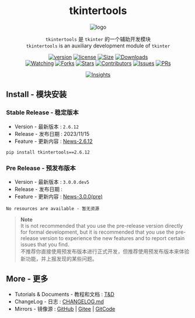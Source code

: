 <div align="center">

# tkintertools

![logo](logo.png)

`tkintertools` 是 `tkinter` 的一个辅助开发模块  
`tkintertools` is an auxiliary development module of `tkinter`

[![version](https://img.shields.io/pypi/v/tkintertools?label=Version)](.)
[![license](https://img.shields.io/pypi/l/tkintertools?label=License)](LICENSE.txt)
[![Size](https://img.shields.io/github/languages/code-size/Xiaokang2022/tkintertools?label=Size)](https://github.com/Xiaokang2022/tkintertools)
[![Downloads](https://img.shields.io/pypi/dm/tkintertools?label=Downloads&logo=pypi)](https://pypistats.org/packages/tkintertools)  
[![Watching](https://img.shields.io/github/watchers/Xiaokang2022/tkintertools?label=Watching&logo=github)](https://github.com/Xiaokang2022/tkintertools/watchers)
[![Forks](https://img.shields.io/github/forks/Xiaokang2022/tkintertools?label=Forks&logo=github)](https://github.com/Xiaokang2022/tkintertools/forks)
[![Stars](https://img.shields.io/github/stars/Xiaokang2022/tkintertools?label=Stars&color=gold&logo=github)](https://github.com/Xiaokang2022/tkintertools/stargazers)
[![Contributors](https://img.shields.io/github/contributors/Xiaokang2022/tkintertools?label=Contributors&logo=github)](https://github.com/Xiaokang2022/tkintertools/graphs/contributors)
[![Issues](https://img.shields.io/github/issues/Xiaokang2022/tkintertools?label=Issues&logo=github)](https://github.com/Xiaokang2022/tkintertools/issues)
[![PRs](https://img.shields.io/github/issues-pr/Xiaokang2022/tkintertools?label=PRs&logo=github)](https://github.com/Xiaokang2022/tkintertools/pulls)

[![Insights](https://repobeats.axiom.co/api/embed/ab8fae686a5a96f91fa71c40c53c189310924f5e.svg)](https://github.com/Xiaokang2022/tkintertools/pulse)

</div>

Install - 模块安装
-----------------

### Stable Release - 稳定版本

* Version - 最新版本 : `2.6.12`
* Release - 发布日期 : 2023/11/15
* Feature - 更新内容 : [News-2.6.12](docs/news/2.6.12/News.md)

```
pip install tkintertools==2.6.12
```

### Pre Release - 预发布版本

* Version - 最新版本 : `3.0.0.dev5`
* Release - 发布日期 : 
* Feature - 更新内容 : [News-3.0.0(pre)](docs/news/3.0.0/News.md)

```
No resources are available - 暂无资源
```

> **Note**  
> It is not recommended that you use the pre-release version directly for formal development, but it is recommended that you use the pre-release version to experience the new features and to report certain issues that you find.  
> 不推荐你直接使用预发布版本进行正式开发，但推荐使用预发布版本来体验新功能，并上报发现的某些问题。

More - 更多
-----------

* Tutorials & Documents - 教程和文档 : [T&D](docs/Home.md)
* ChangeLog - 日志 : [CHANGELOG.md](CHANGELOG.md)
* Mirrors - 镜像源 : [GitHub](https://github.com/Xiaokang2022/tkintertools) | [Gitee](https://gitee.com/xiaokang-2022/tkintertools) | [GitCode](https://gitcode.net/weixin_62651706/tkintertools)
